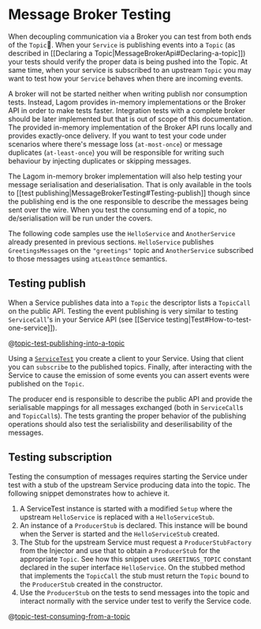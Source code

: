 # Message Broker Testing

When decoupling communication via a Broker you can test from both ends of the `Topic`. When your `Service` is publishing events into a `Topic` (as described in [[Declaring a Topic|MessageBrokerApi#Declaring-a-topic]]) your tests should verify the proper data is being pushed into the Topic. At same time, when your service is subscribed to an upstream `Topic` you may want to test how your `Service` behaves when there are incoming events.

A broker will not be started neither when writing publish nor consumption tests. Instead, Lagom provides in-memory implementations or the Broker API in order to make  tests faster. Integration tests with a complete broker should be later implemented but that is out of scope of this documentation. The provided in-memory implementation of the Broker API runs locally and provides exactly-once delivery. If you want to test your code under scenarios where there's message loss (`at-most-once`) or message duplicates (`at-least-once`) you will be responsible for writing such behaviour by injecting duplicates or skipping messages.

The Lagom in-memory broker implementation will also help testing your message serialisation and deserialisation. That is only available in the tools to [[test publishing|MessageBrokerTesting#Testing-publish]] though since the publishing end is the one responsible to describe the messages being sent over the wire. When you test the consuming end of a topic, no de/serialisation will be run under the covers.

The following code samples use the `HelloService` and `AnotherService` already presented in previous sections. `HelloService` publishes `GreetingsMessage`s on the `"greetings"` topic and `AnotherService` subscribed to those messages using `atLeastOnce` semantics.

## Testing publish

When a Service publishes data into a `Topic` the descriptor lists a `TopicCall` on the public API. Testing the event publishing is very similar to testing `ServiceCall`'s in your Service API (see [[Service testing|Test#How-to-test-one-service]]). 

@[topic-test-publishing-into-a-topic](../../../../../testkit/javadsl/src/test/java/com/lightbend/lagom/javadsl/testkit/PublishServiceTest.java)

Using a [`ServiceTest`](api/com/lightbend/lagom/javadsl/testkit/ServiceTest.html) you create a client to your Service. Using that client you can `subscribe` to the published topics. Finally, after interacting with the Service to cause the emission of some events you can assert events were published on the `Topic`.

The producer end is responsible to describe the public API and provide the serialisable mappings for all messages exchanged (both in `ServiceCall`s and `TopicCall`s). The tests granting the proper behavior of the publishing operations should also test the serialisbility and deserilisability of the messages.

## Testing subscription

Testing the consumption of messages requires starting the Service under test with a stub of the upstream Service producing data into the topic. The following snippet demonstrates how to achieve it. 

1. A ServiceTest instance is started with a modified `Setup` where the upstream `HelloService` is replaced with a `HelloServiceStub`.
2. An instance of a `ProducerStub` is declared. This instance will be bound when the Server is started and the `HelloServiceStub` created.
3. The Stub for the upstream Service must request a `ProducerStubFactory` from the Injector and use that to obtain a `ProducerStub` for the appropriate `Topic`. See how this snippet uses `GREETINGS_TOPIC` constant declared in the super interface `HelloService`. On the stubbed method that implements the `TopicCall` the stub must return the `Topic` bound to the `ProducerStub` created in the constructor.
4. Use the `ProducerStub` on the tests to send messages into the topic and interact normally with the service under test to verify the Service code. 

@[topic-test-consuming-from-a-topic](code/docs/javadsl/mb/AnotherServiceTest.java)




